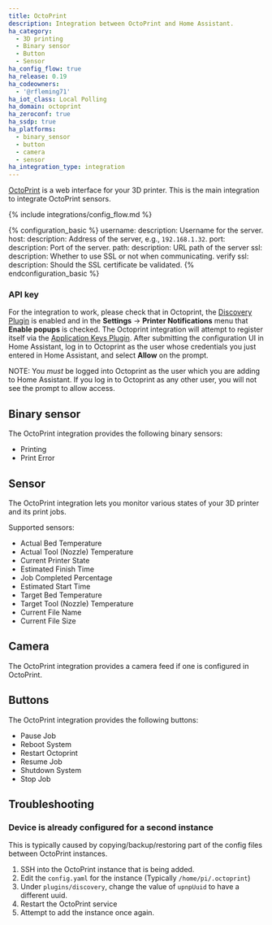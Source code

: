 ```yaml
---
title: OctoPrint
description: Integration between OctoPrint and Home Assistant.
ha_category:
  - 3D printing
  - Binary sensor
  - Button
  - Sensor
ha_config_flow: true
ha_release: 0.19
ha_codeowners:
  - '@rfleming71'
ha_iot_class: Local Polling
ha_domain: octoprint
ha_zeroconf: true
ha_ssdp: true
ha_platforms:
  - binary_sensor
  - button
  - camera
  - sensor
ha_integration_type: integration
---
```


[OctoPrint](https://octoprint.org/) is a web interface for your 3D printer. This is the main integration to integrate OctoPrint sensors.

{% include integrations/config_flow.md %}

{% configuration_basic %}
username:
  description: Username for the server.
host:
  description: Address of the server, e.g., `192.168.1.32`.
port:
  description:  Port of the server.
path:
  description: URL path of the server
ssl:
  description: Whether to use SSL or not when communicating.
verify ssl:
  description: Should the SSL certificate be validated.
{% endconfiguration_basic %}

### API key

For the integration to work, please check that in Octoprint, the [Discovery Plugin](https://docs.octoprint.org/en/master/bundledplugins/discovery.html) is enabled and in the **Settings** -> **Printer Notifications** menu that **Enable popups** is checked.
The Octoprint integration will attempt to register itself via the [Application Keys Plugin](https://docs.octoprint.org/en/master/bundledplugins/appkeys.html). After submitting the configuration UI in Home Assistant, log in to Octoprint as the user whose credentials you just entered in Home Assistant, and select **Allow** on the prompt.

NOTE: You *must* be logged into Octoprint as the user which you are adding to Home Assistant. If you log in to Octoprint as any other user, you will not see the prompt to allow access.

## Binary sensor

The OctoPrint integration provides the following binary sensors:

- Printing
- Print Error

## Sensor

The OctoPrint integration lets you monitor various states of your 3D printer and its print jobs.

Supported sensors:

- Actual Bed Temperature
- Actual Tool (Nozzle) Temperature
- Current Printer State
- Estimated Finish Time
- Job Completed Percentage
- Estimated Start Time
- Target Bed Temperature
- Target Tool (Nozzle) Temperature
- Current File Name
- Current File Size

## Camera

The OctoPrint integration provides a camera feed if one is configured in OctoPrint.

## Buttons

The OctoPrint integration provides the following buttons:

- Pause Job
- Reboot System
- Restart Octoprint
- Resume Job
- Shutdown System
- Stop Job

## Troubleshooting

### Device is already configured for a second instance

This is typically caused by copying/backup/restoring part of the config files between OctoPrint instances.

1. SSH into the OctoPrint instance that is being added.
2. Edit the `config.yaml` for the instance (Typically `/home/pi/.octoprint`)
3. Under `plugins/discovery`, change the value of `upnpUuid` to have a different uuid.
4. Restart the OctoPrint service
5. Attempt to add the instance once again.
